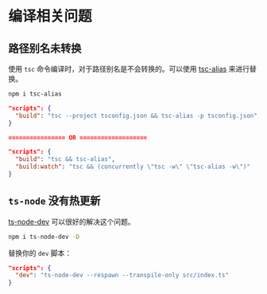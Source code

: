 # 编译相关问题

## 路径别名未转换

使用 `tsc` 命令编译时，对于路径别名是不会转换的。可以使用 [tsc-alias](https://www.npmjs.com/package/tsc-alias) 来进行替换。

```bash
npm i tsc-alias
```

```json
"scripts": {
  "build": "tsc --project tsconfig.json && tsc-alias -p tsconfig.json",
}

================ OR ===================

"scripts": {
  "build": "tsc && tsc-alias",
  "build:watch": "tsc && (concurrently \"tsc -w\" \"tsc-alias -w\")"
}
```

## `ts-node` 没有热更新

[ts-node-dev](https://www.npmjs.com/package/ts-node-dev) 可以很好的解决这个问题。

```bash
npm i ts-node-dev -D
```

替换你的 `dev` 脚本：

```json
"scripts": {
  "dev": "ts-node-dev --respawn --transpile-only src/index.ts"
}
```
